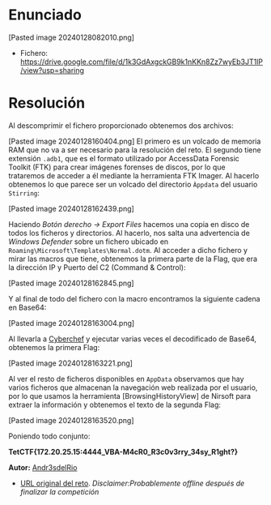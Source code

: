 # Enunciado
[Pasted image 20240128082010.png]

- Fichero: https://drive.google.com/file/d/1k3GdAxgckGB9k1nKKn8Zz7wyEb3JT1lP/view?usp=sharing

# Resolución

Al descomprimir el fichero proporcionado obtenemos dos archivos:

[Pasted image 20240128160404.png]
El primero es un volcado de memoria RAM que no va a ser necesario para la resolución del reto. 
El segundo tiene extensión `.adb1`, que es el formato utilizado por AccessData Forensic Toolkit (FTK) para crear imágenes forenses de discos, por lo que trataremos de acceder a él mediante la herramienta FTK Imager. Al hacerlo obtenemos lo que parece ser un volcado del directorio `Àppdata` del usuario `Stirring`:

[Pasted image 20240128162439.png]

Haciendo *Botón derecho -> Export Files* hacemos una copia en disco de todos los ficheros y directorios. Al hacerlo, nos salta una advertencia de *Windows Defender* sobre un fichero ubicado en `Roaming\Microsoft\Templates\Normal.dotm`.
Al acceder a dicho fichero y mirar las macros que tiene, obtenemos la primera parte de la Flag, que era la dirección IP y Puerto del C2 (Command & Control):

[Pasted image 20240128162845.png]

Y al final de todo del fichero con la macro encontramos la siguiente cadena en Base64:

[Pasted image 20240128163004.png]

Al llevarla a [Cyberchef](https://github.com/UchaCTF/Herramientas_CTFs/blob/main/Readme.md#criptograf%C3%ADa) y ejecutar varias veces el decodificado de Base64, obtenemos la primera Flag:

[Pasted image 20240128163221.png]

Al ver el resto de ficheros disponibles en `AppData` observamos que hay varios ficheros que almacenan la navegación web realizada por el usuario, por lo que usamos la herramienta [BrowsingHistoryView] de Nirsoft para extraer la información y obtenemos el texto de la segunda Flag:

[Pasted image 20240128163520.png]

Poniendo todo conjunto:

**TetCTF{172.20.25.15:4444_VBA-M4cR0_R3c0v3rry_34sy_R1ght?}**
 
**Autor:** [Andr3sdelRio](https://twitter.com/Andr3sdelRio) 

- [URL original del reto](https://ctf.hackemall.live/challenges#TET%20&%204N6-20). *Disclaimer:Probablemente offline después de finalizar la competición* 
